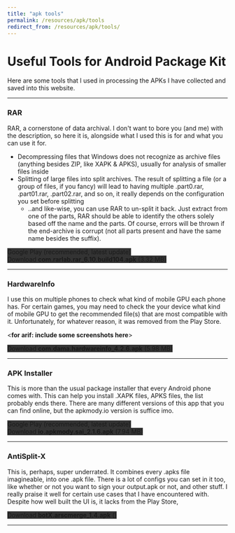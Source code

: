 ```yaml
---
title: "apk tools"
permalink: /resources/apk/tools
redirect_from: /resources/apk/tools/
---
```


# Useful Tools for Android Package Kit

Here are some tools that I used in processing the APKs I have collected and saved into this website.

<hr>

### RAR

RAR, a cornerstone of data archival. I don't want to bore you (and me) with the description, so here it is, alongside what I used this is for and what you can use it for.
* Decompressing files that Windows does not recognize as archive files (anything besides ZIP, like XAPK & APKS), usually for analysis of smaller files inside
* Splitting of large files into split archives. The result of splitting a file (or a group of files, if you fancy) will lead to having multiple .part0.rar, .part01.rar, .part02.rar, and so on, it really depends on the configuration you set before splitting
    * ..and like-wise, you can use RAR to un-split it back. Just extract from one of the parts, RAR should be able to identify the others solely based off the name and the parts. Of course, errors will be thrown if the end-archive is corrupt (not all parts present and have the same name besides the suffix). 

<div class="text-center">
    <a class="btn btn-dark btn-block w-100" href="https://play.google.com/store/apps/details?id=com.rarlab.rar" target="_blank" style="text-decoration: none; background-color: #333;"> Google Play (recommended, latest update)</a><br>
    <a class="btn btn-dark btn-block w-100" onclick='apk("com.rarlab.rar_6.10.build104.apk")' target="_blank" style="text-decoration: none; background-color: #333;"> Download <b>com.rarlab.rar_6.10.build104.apk</b> (3.32 MB)</a>
</div>

<hr>

### HardwareInfo

I use this on multiple phones to check what kind of mobile GPU each phone has. For certain games, you may need to check the your device what kind of mobile GPU to get the recommended file(s) that are most compatible with it. Unfortunately, for whatever reason, it was removed from the Play Store.

<**for arif: include some screenshots here**>

<div class="text-center">
    <a class="btn btn-dark btn-block w-100" onclick='apk("com.dama.hardwareinfo_4.2.6.apk")' target="_blank" style="text-decoration: none; background-color: #333;"> Download <b>com.dama.hardwareinfo_4.2.6.apk</b> (5.98 MB)</a>
</div>

<hr>

### APK Installer

This is more than the usual package installer that every Android phone comes with. This can help you install .XAPK files, APKS files, the list probably ends there. There are many different versions of this app that you can find online, but the apkmody.io version is suffice imo. 

<div class="text-center">
    <a class="btn btn-dark btn-block w-100" href="https://play.google.com/store/apps/details?id=io.apkmody.sai" target="_blank" style="text-decoration: none; background-color: #333;"> Google Play (recommended, latest update)</a><br>
    <a class="btn btn-dark btn-block w-100" onclick='apk("io.apkmody.sai_2.1.6.apk")' target="_blank" style="text-decoration: none; background-color: #333;"> Download <b>io.apkmody.sai_2.1.6.apk</b> (7.94 MB)</a>
</div>

<hr>

### AntiSplit-X

This is, perhaps, super underrated. It combines every .apks file imagineable, into one .apk file. There is a lot of configs you can set in it too, like whether or not you want to sign your output.apk or not, and other stuff. I really praise it well for certain use cases that I have encountered with. Despite how well built the UI is, it lacks from the Play Store,

<div class="text-center">
    <a class="btn btn-dark btn-block w-100" onclick='apk("botX.arscmerge_1.4.apk")' target="_blank" style="text-decoration: none; background-color: #333;"> Download <b>botX.arscmerge_1.4.apk</b> ()</a>
</div>

<hr>